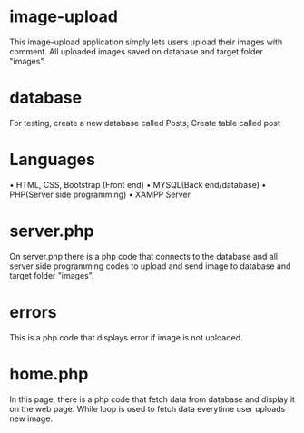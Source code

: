 # image-upload

This image-upload application simply lets users upload their images with comment. All uploaded images saved on database and target folder "images".

# database
For testing, create a new database called Posts;
Create table called post

# Languages
• HTML, CSS, Bootstrap (Front end)
• MYSQL(Back end/database)
• PHP(Server side programming)
• XAMPP Server

# server.php
On server.php there is a php code that connects to the database and all server side programming codes to upload and send image to database and target folder "images".

# errors
This is a php code that displays error if image is not uploaded.

# home.php

In this page, there is a php code that fetch data from database and display it on the web page. While loop is used to fetch data everytime user uploads new image. 
